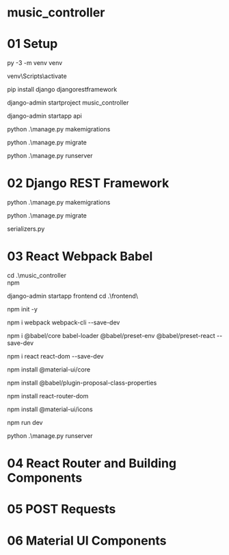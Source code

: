 # music_controller

# 01 Setup

py -3 -m venv venv 

venv\Scripts\activate

pip install django djangorestframework

django-admin startproject music_controller

django-admin startapp api

python .\manage.py makemigrations

python .\manage.py migrate

python .\manage.py runserver

# 02 Django REST Framework

python .\manage.py makemigrations

python .\manage.py migrate

serializers.py

# 03 React Webpack Babel

cd .\music_controller\
npm

django-admin startapp frontend
cd .\frontend\

npm init -y

npm i webpack webpack-cli --save-dev

npm i @babel/core babel-loader @babel/preset-env @babel/preset-react --save-dev

npm i react react-dom --save-dev

npm install @material-ui/core

npm install @babel/plugin-proposal-class-properties

npm install react-router-dom

npm install @material-ui/icons

npm run dev

python .\manage.py runserver

# 04 React Router and Building Components

# 05 POST Requests 

# 06 Material UI Components